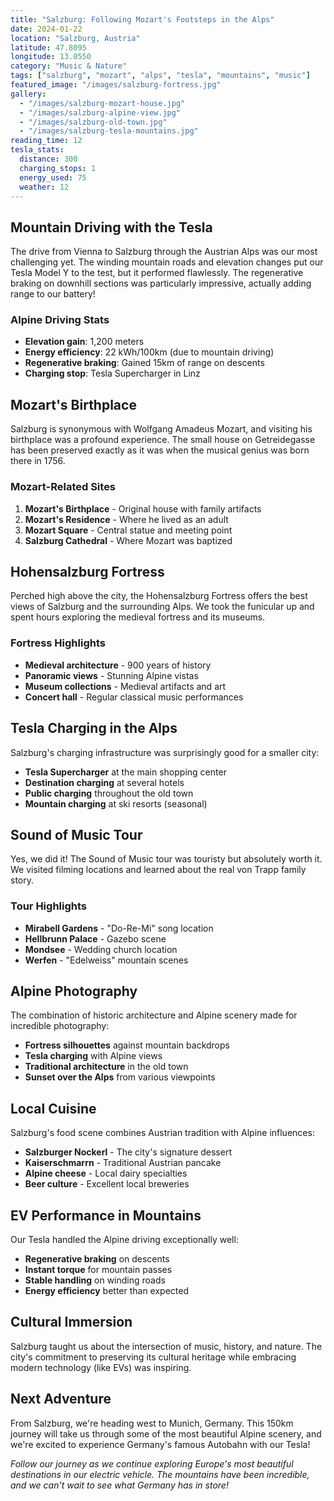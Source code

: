 ```yaml
---
title: "Salzburg: Following Mozart's Footsteps in the Alps"
date: 2024-01-22
location: "Salzburg, Austria"
latitude: 47.8095
longitude: 13.0550
category: "Music & Nature"
tags: ["salzburg", "mozart", "alps", "tesla", "mountains", "music"]
featured_image: "/images/salzburg-fortress.jpg"
gallery:
  - "/images/salzburg-mozart-house.jpg"
  - "/images/salzburg-alpine-view.jpg"
  - "/images/salzburg-old-town.jpg"
  - "/images/salzburg-tesla-mountains.jpg"
reading_time: 12
tesla_stats:
  distance: 300
  charging_stops: 1
  energy_used: 75
  weather: 12
---
```


## Mountain Driving with the Tesla

The drive from Vienna to Salzburg through the Austrian Alps was our most challenging yet. The winding mountain roads and elevation changes put our Tesla Model Y to the test, but it performed flawlessly. The regenerative braking on downhill sections was particularly impressive, actually adding range to our battery!

### Alpine Driving Stats
- **Elevation gain**: 1,200 meters
- **Energy efficiency**: 22 kWh/100km (due to mountain driving)
- **Regenerative braking**: Gained 15km of range on descents
- **Charging stop**: Tesla Supercharger in Linz

## Mozart's Birthplace

Salzburg is synonymous with Wolfgang Amadeus Mozart, and visiting his birthplace was a profound experience. The small house on Getreidegasse has been preserved exactly as it was when the musical genius was born there in 1756.

### Mozart-Related Sites
1. **Mozart's Birthplace** - Original house with family artifacts
2. **Mozart's Residence** - Where he lived as an adult
3. **Mozart Square** - Central statue and meeting point
4. **Salzburg Cathedral** - Where Mozart was baptized

## Hohensalzburg Fortress

Perched high above the city, the Hohensalzburg Fortress offers the best views of Salzburg and the surrounding Alps. We took the funicular up and spent hours exploring the medieval fortress and its museums.

### Fortress Highlights
- **Medieval architecture** - 900 years of history
- **Panoramic views** - Stunning Alpine vistas
- **Museum collections** - Medieval artifacts and art
- **Concert hall** - Regular classical music performances

## Tesla Charging in the Alps

Salzburg's charging infrastructure was surprisingly good for a smaller city:

- **Tesla Supercharger** at the main shopping center
- **Destination charging** at several hotels
- **Public charging** throughout the old town
- **Mountain charging** at ski resorts (seasonal)

## Sound of Music Tour

Yes, we did it! The Sound of Music tour was touristy but absolutely worth it. We visited filming locations and learned about the real von Trapp family story.

### Tour Highlights
- **Mirabell Gardens** - "Do-Re-Mi" song location
- **Hellbrunn Palace** - Gazebo scene
- **Mondsee** - Wedding church location
- **Werfen** - "Edelweiss" mountain scenes

## Alpine Photography

The combination of historic architecture and Alpine scenery made for incredible photography:

- **Fortress silhouettes** against mountain backdrops
- **Tesla charging** with Alpine views
- **Traditional architecture** in the old town
- **Sunset over the Alps** from various viewpoints

## Local Cuisine

Salzburg's food scene combines Austrian tradition with Alpine influences:

- **Salzburger Nockerl** - The city's signature dessert
- **Kaiserschmarrn** - Traditional Austrian pancake
- **Alpine cheese** - Local dairy specialties
- **Beer culture** - Excellent local breweries

## EV Performance in Mountains

Our Tesla handled the Alpine driving exceptionally well:

- **Regenerative braking** on descents
- **Instant torque** for mountain passes
- **Stable handling** on winding roads
- **Energy efficiency** better than expected

## Cultural Immersion

Salzburg taught us about the intersection of music, history, and nature. The city's commitment to preserving its cultural heritage while embracing modern technology (like EVs) was inspiring.

## Next Adventure

From Salzburg, we're heading west to Munich, Germany. This 150km journey will take us through some of the most beautiful Alpine scenery, and we're excited to experience Germany's famous Autobahn with our Tesla!

*Follow our journey as we continue exploring Europe's most beautiful destinations in our electric vehicle. The mountains have been incredible, and we can't wait to see what Germany has in store!*
